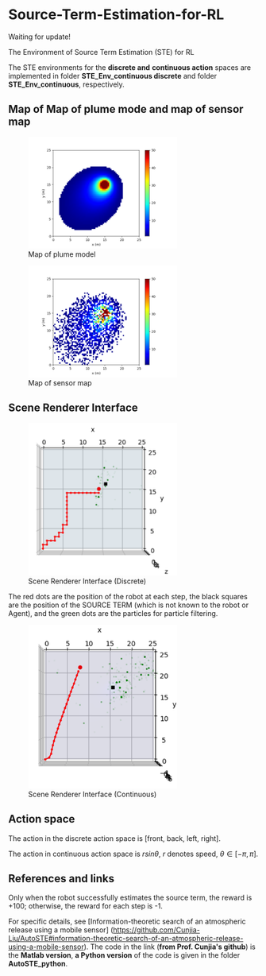 # Source-Term-Estimation-for-RL

Waiting for update!

The Environment of Source Term Estimation (STE) for RL

The STE environments for the **discrete and** **continuous action** spaces are implemented in folder **STE_Env_continuous discrete** and folder **STE_Env_continuous**, respectively.

## Map of Map of plume mode and map of sensor map 
<figure>
  <img src="img/plume_model.png" alt="avatar" width="300"/>
  <figcaption>Map of plume model</figcaption>
</figure>


<figure>
  <img src="img/sensor_map.png" alt="avatar" width="300"/>
  <figcaption>Map of sensor map</figcaption>
</figure>

## Scene Renderer Interface
<figure>
  <img src="img/instance.png" alt="avatar" width="300"/>
  <figcaption>Scene Renderer Interface (Discrete)</figcaption>
</figure>  
The red dots are the position of the robot at each step, the black squares are the position of the SOURCE TERM (which is not known to the robot or Agent), and the green dots are the particles for particle filtering.

<figure>
  <img src="img/continuos.png" alt="avatar" width="300"/>
  <figcaption>Scene Renderer Interface (Continuous)</figcaption>
</figure>  




## Action space
The action in the discrete action space is [front, back, left, right].  

The action in continuous action space is $` r sin\theta `$, $` r `$ denotes speed, $` \theta \in [-\pi,\pi]`$.


## References and links
Only when the robot successfully estimates the source term, the reward is +100; otherwise, the reward for each step is -1.

For specific details, see [Information-theoretic search of an atmospheric release using a mobile sensor] (https://github.com/Cunjia-Liu/AutoSTE#information-theoretic-search-of-an-atmospheric-release-using-a-mobile-sensor).
The code in the link (**from Prof. Cunjia's github**) is the **Matlab version**, **a Python version** of the code is given in the folder **AutoSTE_python**.
